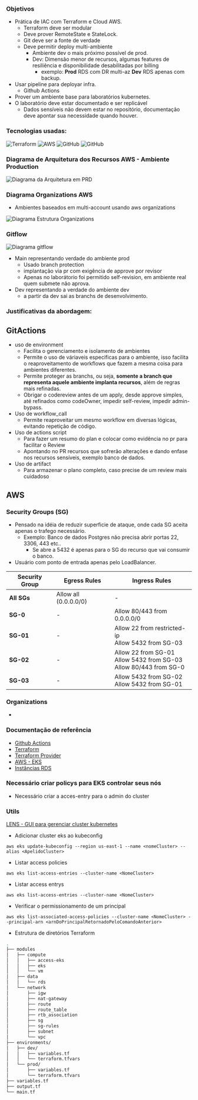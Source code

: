 ### Objetivos
- Prática de IAC com Terraform e Cloud AWS.
    - Terraform deve ser modular
    - Deve prover RemoteState e StateLock.
    - Git deve ser a fonte de verdade
    - Deve permitir deploy multi-ambiente
        - Ambiente dev o mais próximo possível de prod.
        - Dev: Dimensão menor de recursos, algumas features de resiliência e disponibilidade desabilitadas por billing 
            - exemplo: **Prod** RDS com DR multi-az **Dev** RDS apenas com backup.
- Usar pipeline para deployar infra.
    - Github Actions
- Prover um ambiente base para laboratórios kubernetes.
- O laboratório deve estar documentado e ser replicável
    - Dados sensíveis não devem estar no repositório, documentação deve apontar sua necessidade quando houver.


### Tecnologias usadas:

![Terraform](https://img.shields.io/badge/terraform-%235835CC.svg?style=for-the-badge&logo=terraform&logoColor=white) ![AWS](https://img.shields.io/badge/AWS-%23FF9900.svg?style=for-the-badge&logo=amazon-aws&logoColor=white) ![GitHub](https://img.shields.io/badge/github-%23121011.svg?style=for-the-badge&logo=github&logoColor=white) ![GitHub](https://img.shields.io/badge/github-Actions-%23121011.svg?style=for-the-badge&logo=github&logoColor=white) 


### Diagrama de Arquitetura dos Recursos AWS - Ambiente Production

![Diagrama da Arquitetura em PRD](/docs/aws-prd-diagram-admin.png)

### Diagrama Organizations AWS
- Ambientes baseados em multi-account usando aws organizations

![Diagrama Estrutura Organizations](./docs/aws-organizations-diagram.png)

### Gitflow

![Diagrama gitflow](./docs/gitflow-diagram.png)

- Main representando verdade do ambiente prod
    - Usado branch protection
    - implantação via pr com exigência de approve por revisor
    - Apenas no laborátorio foi permitido self-revision, em ambiente real quem submete não aprova.
- Dev representando a verdade do ambiente dev
    - a partir da dev sai as branchs de desenvolvimento.




### Justificativas da abordagem: 

## GitActions
- uso de environment
    - Facilita o gerenciamento e isolamento de ambientes
    - Permite o uso de váriaveis especificas para o ambiente, isso facilita o reaproveitamento de workflows que fazem a mesma coisa para ambientes diferentes.
    - Permite proteger as branchs, ou seja, **somente a branch que representa aquele ambiente implanta recursos**, além de regras mais refinadas.
    - Obrigar o codereview antes de um apply, desde approve simples, até refinados como codeOwner, impedir self-review, impedir admin-bypass.
- Uso de workflow_call
    - Permite reaproveitar um mesmo workflow em diversas lógicas, evitando repetição de código.
- Uso de actions script 
    - Para fazer um resumo do plan e colocar como evidência no pr para facilitar o Review
    - Apontando no PR recursos que sofrerão alterações e dando enfase nos recursos sensíveis, exemplo banco de dados.
- Uso de artifact
    - Para armazenar o plano completo, caso precise de um review mais cuidadoso


## AWS

### Security Groups (SG)
- Pensado na idéia de reduzir superficie de ataque, onde cada SG aceita apenas o trafego necessário.
    - Exemplo: Banco de dados Postgres não precisa abrir portas 22, 3306, 443 etc..
        - Se abre a 5432 é apenas para o SG do recurso que vai consumir o banco.
- Usuário com ponto de entrada apenas pelo LoadBalancer.

| Security Group | Egress Rules               | Ingress Rules                                                                 |
|----------------|----------------------------|-------------------------------------------------------------------------------|
| **All SGs**    | Allow all (0.0.0.0/0)      | -                                                                             |
| **SG-0**       | -                          | Allow 80/443 from 0.0.0.0/0                                                   |
| **SG-01**      | -                          | Allow 22 from restricted-ip<br>Allow 5432 from SG-03                          |
| **SG-02**      | -                          | Allow 22 from SG-01<br>Allow 5432 from SG-03<br>Allow 80/443 from SG-0        |
| **SG-03**      | -                          | Allow 5432 from SG-02<br>Allow 5432 from SG-01                                |


### Organizations
- 


### Documentação de referência

- [Github Actions ](https://docs.github.com/en/actions)
- [Terraform](https://developer.hashicorp.com/terraform/language)
- [Terraform Provider](https://registry.terraform.io/providers/hashicorp/aws/latest)
- [AWS - EKS](https://docs.aws.amazon.com/eks/latest/best-practices/introduction.html)
- [Instâncias RDS ](https://aws.amazon.com/pt/rds/instance-types/)

### Necessário criar policys para EKS controlar seus nós
- Necessário criar a acces-entry para o admin do cluster


### Utils

[LENS - GUI para gerenciar cluster kubernetes](https://k8slens.dev/)

- Adicionar cluster eks ao kubeconfig

```
aws eks update-kubeconfig --region us-east-1 --name <nomeCluster> --alias <ApelidoCluster>
```

- Listar access policies
```
aws eks list-access-entries --cluster-name <NomeCluster>
```
- Listar access entrys 
```
aws eks list-access-entries --cluster-name <NomeCluster>
```
- Verificar o permissionamento de um principal
```
aws eks list-associated-access-policies --cluster-name <NomeCluster> --principal-arn <arnDoPrincipalRetornadoPeloComandoAnterior>
```
- Estrutura de diretórios Terraform
```bash
.
├── modules
│   ├── compute
│   │   ├── access-eks
│   │   ├── eks
│   │   └── vm
│   ├── data
│   │   └── rds
│   └── network
│       ├── igw
│       ├── nat-gateway
│       ├── route
│       ├── route_table
│       ├── rtb_association
│       ├── sg
│       ├── sg-rules
│       ├── subnet
│       └── vpc
├── environments/
│   ├── dev/
│   │   ├── variables.tf
│   │   └── terraform.tfvars
│   └── prod/
│       ├── variables.tf
│       └── terraform.tfvars
├── variables.tf
├── output.tf
└── main.tf
```
